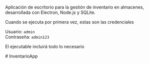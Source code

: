 
Aplicación de escritorio para la gestión de inventario en almacenes, desarrollada con Electron, Node.js y SQLite. 


Cuando se ejecuta por primera vez, estas son las credenciales

 Usuario: `admin`  
 Contraseña: `admin123`

El ejecutable incluirá todo lo necesario



#   I n v e n t a r i o A p p  
 